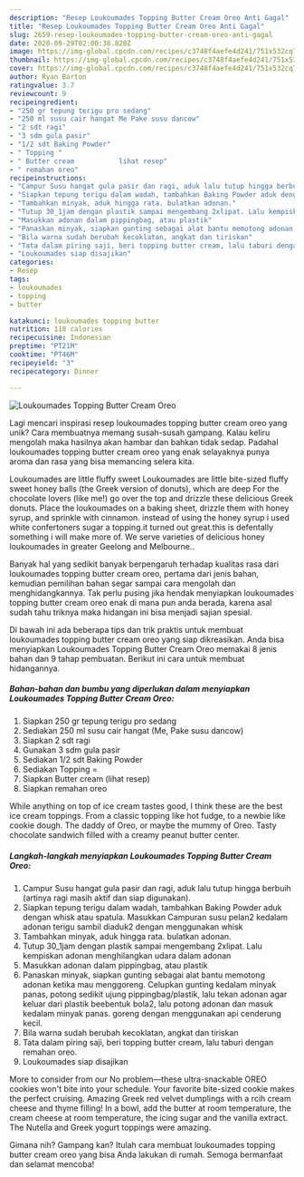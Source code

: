 ```yaml
---
description: "Resep Loukoumades Topping Butter Cream Oreo Anti Gagal"
title: "Resep Loukoumades Topping Butter Cream Oreo Anti Gagal"
slug: 2659-resep-loukoumades-topping-butter-cream-oreo-anti-gagal
date: 2020-09-29T02:00:38.820Z
image: https://img-global.cpcdn.com/recipes/c3748f4aefe4d241/751x532cq70/loukoumades-topping-butter-cream-oreo-foto-resep-utama.jpg
thumbnail: https://img-global.cpcdn.com/recipes/c3748f4aefe4d241/751x532cq70/loukoumades-topping-butter-cream-oreo-foto-resep-utama.jpg
cover: https://img-global.cpcdn.com/recipes/c3748f4aefe4d241/751x532cq70/loukoumades-topping-butter-cream-oreo-foto-resep-utama.jpg
author: Ryan Barton
ratingvalue: 3.7
reviewcount: 9
recipeingredient:
- "250 gr tepung terigu pro sedang"
- "250 ml susu cair hangat Me Pake susu dancow"
- "2 sdt ragi"
- "3 sdm gula pasir"
- "1/2 sdt Baking Powder"
- " Topping "
- " Butter cream           lihat resep"
- " remahan oreo"
recipeinstructions:
- "Campur Susu hangat gula pasir dan ragi, aduk lalu tutup hingga berbuih (artinya ragi masih aktif dan siap digunakan)."
- "Siapkan tepung terigu dalam wadah, tambahkan Baking Powder aduk dengan whisk atau spatula. Masukkan Campuran susu pelan2 kedalam adonan terigu sambil diaduk2 dengan menggunakan whisk"
- "Tambahkan minyak, aduk hingga rata. bulatkan adonan."
- "Tutup 30_1jam dengan plastik sampai mengembang 2xlipat. Lalu kempiskan adonan menghilangkan udara dalam adonan"
- "Masukkan adonan dalam pippingbag, atau plastik"
- "Panaskan minyak, siapkan gunting sebagai alat bantu memotong adonan ketika mau menggoreng. Celupkan gunting kedalam minyak panas, potong sedikit ujung pippingbag/plastik, lalu tekan adonan agar keluar dari plastik beebentuk bola2, lalu potong adonan dan masuk kedalam minyak panas. goreng dengan menggunakan api cenderung kecil."
- "Bila warna sudah berubah kecoklatan, angkat dan tiriskan"
- "Tata dalam piring saji, beri topping butter cream, lalu taburi dengan remahan oreo."
- "Loukoumades siap disajikan"
categories:
- Resep
tags:
- loukoumades
- topping
- butter

katakunci: loukoumades topping butter 
nutrition: 118 calories
recipecuisine: Indonesian
preptime: "PT21M"
cooktime: "PT46M"
recipeyield: "3"
recipecategory: Dinner

---
```



![Loukoumades Topping Butter Cream Oreo](https://img-global.cpcdn.com/recipes/c3748f4aefe4d241/751x532cq70/loukoumades-topping-butter-cream-oreo-foto-resep-utama.jpg)

Lagi mencari inspirasi resep loukoumades topping butter cream oreo yang unik? Cara membuatnya memang susah-susah gampang. Kalau keliru mengolah maka hasilnya akan hambar dan bahkan tidak sedap. Padahal loukoumades topping butter cream oreo yang enak selayaknya punya aroma dan rasa yang bisa memancing selera kita.

Loukoumades are little fluffy sweet Loukoumades are little bite-sized fluffy sweet honey balls (the Greek version of donuts), which are deep For the chocolate lovers (like me!) go over the top and drizzle these delicious Greek donuts. Place the loukoumades on a baking sheet, drizzle them with honey syrup, and sprinkle with cinnamon. instead of using the honey syrup i used white confertoners sugar a topping.it turned out great.this is defentally something i will make more of. We serve varieties of delicious honey loukoumades in greater Geelong and Melbourne..

Banyak hal yang sedikit banyak berpengaruh terhadap kualitas rasa dari loukoumades topping butter cream oreo, pertama dari jenis bahan, kemudian pemilihan bahan segar sampai cara mengolah dan menghidangkannya. Tak perlu pusing jika hendak menyiapkan loukoumades topping butter cream oreo enak di mana pun anda berada, karena asal sudah tahu triknya maka hidangan ini bisa menjadi sajian spesial.


Di bawah ini ada beberapa tips dan trik praktis untuk membuat loukoumades topping butter cream oreo yang siap dikreasikan. Anda bisa menyiapkan Loukoumades Topping Butter Cream Oreo memakai 8 jenis bahan dan 9 tahap pembuatan. Berikut ini cara untuk membuat hidangannya.

<!--inarticleads1-->

##### Bahan-bahan dan bumbu yang diperlukan dalam menyiapkan Loukoumades Topping Butter Cream Oreo:

1. Siapkan 250 gr tepung terigu pro sedang
1. Sediakan 250 ml susu cair hangat (Me, Pake susu dancow)
1. Siapkan 2 sdt ragi
1. Gunakan 3 sdm gula pasir
1. Sediakan 1/2 sdt Baking Powder
1. Sediakan  Topping =
1. Siapkan  Butter cream           (lihat resep)
1. Siapkan  remahan oreo


While anything on top of ice cream tastes good, I think these are the best ice cream toppings. From a classic topping like hot fudge, to a newbie like cookie dough. The daddy of Oreo, or maybe the mummy of Oreo. Tasty chocolate sandwich filled with a creamy peanut butter center. 

<!--inarticleads2-->

##### Langkah-langkah menyiapkan Loukoumades Topping Butter Cream Oreo:

1. Campur Susu hangat gula pasir dan ragi, aduk lalu tutup hingga berbuih (artinya ragi masih aktif dan siap digunakan).
1. Siapkan tepung terigu dalam wadah, tambahkan Baking Powder aduk dengan whisk atau spatula. Masukkan Campuran susu pelan2 kedalam adonan terigu sambil diaduk2 dengan menggunakan whisk
1. Tambahkan minyak, aduk hingga rata. bulatkan adonan.
1. Tutup 30_1jam dengan plastik sampai mengembang 2xlipat. Lalu kempiskan adonan menghilangkan udara dalam adonan
1. Masukkan adonan dalam pippingbag, atau plastik
1. Panaskan minyak, siapkan gunting sebagai alat bantu memotong adonan ketika mau menggoreng. Celupkan gunting kedalam minyak panas, potong sedikit ujung pippingbag/plastik, lalu tekan adonan agar keluar dari plastik beebentuk bola2, lalu potong adonan dan masuk kedalam minyak panas. goreng dengan menggunakan api cenderung kecil.
1. Bila warna sudah berubah kecoklatan, angkat dan tiriskan
1. Tata dalam piring saji, beri topping butter cream, lalu taburi dengan remahan oreo.
1. Loukoumades siap disajikan


More to consider from our No problem—these ultra-snackable OREO cookies won&#39;t bite into your schedule. Your favorite bite-sized cookie makes the perfect cruising. Amazing Greek red velvet dumplings with a rcih cream cheese and thyme filling! In a bowl, add the butter at room temperature, the cream cheese at room temperature, the icing sugar and the vanilla extract. The Nutella and Greek yogurt toppings were amazing. 

Gimana nih? Gampang kan? Itulah cara membuat loukoumades topping butter cream oreo yang bisa Anda lakukan di rumah. Semoga bermanfaat dan selamat mencoba!

